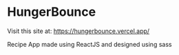 # HungerBounce

Visit this site at: https://hungerbounce.vercel.app/

Recipe App made using ReactJS and designed using sass
